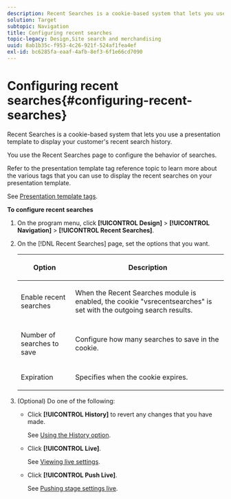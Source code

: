 ```yaml
---
description: Recent Searches is a cookie-based system that lets you use a presentation template to display your customer's recent search history.
solution: Target
subtopic: Navigation
title: Configuring recent searches
topic-legacy: Design,Site search and merchandising
uuid: 8ab1b35c-f953-4c26-921f-524af1fea4ef
exl-id: bc6285fa-eaaf-4afb-8ef3-6f1e66cd7090
---
```

# Configuring recent searches{#configuring-recent-searches}

Recent Searches is a cookie-based system that lets you use a presentation template to display your customer's recent search history.

You use the Recent Searches page to configure the behavior of searches.

Refer to the presentation template tag reference topic to learn more about the various tags that you can use to display the recent searches on your presentation template.

See [Presentation template tags](../c-appendices/c-templates.md#reference_F1BBF616BCEC4AD7B2548ECD3CA74C64).

**To configure recent searches** 

1. On the program menu, click **[!UICONTROL Design]** > **[!UICONTROL Navigation]** > **[!UICONTROL Recent Searches]**.
1. On the [!DNL Recent Searches] page, set the options that you want.

   <!-- 
   
   r_recent_searches_options.xml
   
   -->

    <table> 
    <thead> 
      <tr> 
      <th colname="col1" class="entry"> <p>Option </p> </th> 
      <th colname="col2" class="entry"> <p>Description </p> </th> 
      </tr> 
    </thead>
    <tbody> 
      <tr> 
      <td colname="col1"> <p>Enable recent searches </p> </td> 
      <td colname="col2"> <p> When the Recent Searches module is enabled, the cookie "vsrecentsearches" is set with the outgoing search results. </p> </td> 
      </tr> 
      <tr> 
      <td colname="col1"> <p>Number of searches to save </p> </td> 
      <td colname="col2"> <p>Configure how many searches to save in the cookie. </p> </td> 
      </tr> 
      <tr> 
      <td colname="col1"> <p>Expiration </p> </td> 
      <td colname="col2"> <p>Specifies when the cookie expires. </p> </td> 
      </tr> 
    </tbody> 
    </table>

1. (Optional) Do one of the following:

    * Click **[!UICONTROL History]** to revert any changes that you have made.

      See [Using the History option](../t-using-the-history-option.md#task_70DD3F87A67242BBBD2CB27156F43002). 
    
    * Click **[!UICONTROL Live]**.

      See [Viewing live settings](../c-about-staging.md#task_401A0EBDB5DB4D4CA933CBA7BECDC10F). 
    
    * Click **[!UICONTROL Push Live]**.

      See [Pushing stage settings live](../c-about-staging.md#task_44306783B4C0408AAA58B471DAF2D9A4).
